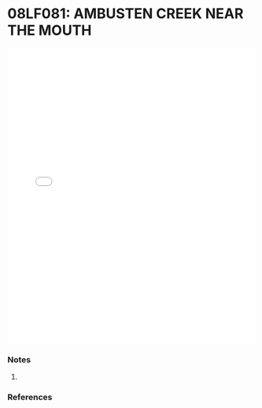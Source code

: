 # 08LF081: AMBUSTEN CREEK NEAR THE MOUTH

<iframe src="/_static/stations/08LF081_fdc.html" width="100%" height="600" frameborder="0"></iframe>

### Notes
1. 

### References

